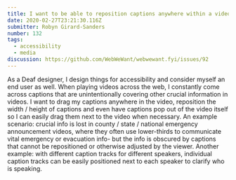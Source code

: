 ```yaml
---
title: I want to be able to reposition captions anywhere within a video
date: 2020-02-27T23:21:30.116Z
submitter: Robyn Girard-Sanders
number: 132
tags:
  - accessibility
  - media
discussion: https://github.com/WebWeWant/webwewant.fyi/issues/92
---
```

As a Deaf designer, I design things for accessibility and consider myself an end user as well. When playing videos across the web, I constantly come across captions that are unintentionally covering other crucial information in videos. I want to drag my captions anywhere in the video, reposition the width / height of captions and even have captions pop out of the video itself so I can easily drag them next to the video when necessary. An example scenario: crucial info is lost in county / state / national emergency announcement videos, where they often use lower-thirds to communicate vital emergency or evacuation info- but the info is obscured by captions that cannot be repositioned or otherwise adjusted by the viewer. Another example: with different caption tracks for different speakers, individual caption tracks can be easily positioned next to each speaker to clarify who is speaking.
